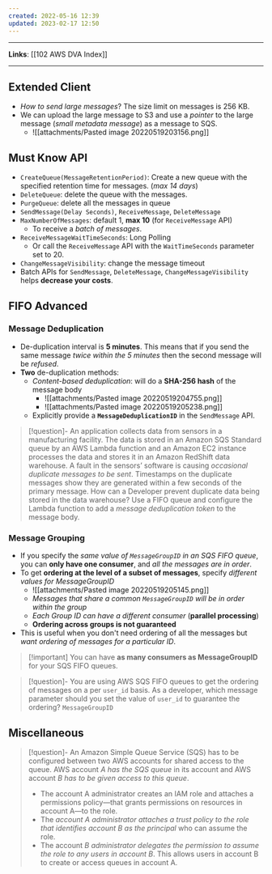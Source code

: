 ```yaml
---
created: 2022-05-16 12:39
updated: 2023-02-17 12:50
---
```

---
**Links**: [[102 AWS DVA Index]]

---
## Extended Client
- *How to send large messages*? The size limit on messages is 256 KB.
- We can upload the large message to S3 and use a *pointer* to the large message (*small metadata message*) as a message to SQS.
	- ![[attachments/Pasted image 20220519203156.png]]

## Must Know API
- `CreateQueue(MessageRetentionPeriod)`: Create a new queue with the specified retention time for messages. (*max 14 days*)
- `DeleteQueue`: delete the queue with the messages.
- `PurgeQueue`: delete all the messages in queue
- `SendMessage(Delay Seconds)`, `ReceiveMessage`, `DeleteMessage`
- `MaxNumberOfMessages`: default 1, **max 10** (for `ReceiveMessage` API)
	- To receive a *batch of messages*.
- `ReceiveMessageWaitTimeSeconds`: Long Polling
	- Or call the `ReceiveMessage` API with the `WaitTimeSeconds` parameter set to 20.
- `ChangeMessageVisibility`: change the message timeout
- Batch APIs for `SendMessage`, `DeleteMessage`, `ChangeMessageVisibility` helps **decrease your costs**.

## FIFO Advanced
### Message Deduplication
- De-duplication interval is **5 minutes**. This means that if you send the same message *twice within the 5 minutes* then the second message will be *refused*.
- **Two** de-duplication methods:
	- *Content-based deduplication*: will do a **SHA-256 hash** of the message body
		- ![[attachments/Pasted image 20220519204755.png]]
		- ![[attachments/Pasted image 20220519205238.png]]
	- Explicitly provide a **`MessageDeduplicationID`** in the `SendMessage` API.

> [!question]- An application collects data from sensors in a manufacturing facility. The data is stored in an Amazon SQS Standard queue by an AWS Lambda function and an Amazon EC2 instance processes the data and stores it in an Amazon RedShift data warehouse. A fault in the sensors’ software is causing *occasional duplicate messages to be sent*. Timestamps on the duplicate messages show they are generated within a few seconds of the primary message. How can a Developer prevent duplicate data being stored in the data warehouse?
> Use a FIFO queue and configure the Lambda function to add a *message deduplication token* to the message body.

### Message Grouping
- If you specify the *same value of `MessageGroupID` in an SQS FIFO queue*, you can **only have one consumer**, and *all the messages are in order*.
- To get **ordering at the level of a subset of messages**, specify *different values for MessageGroupID*
	- ![[attachments/Pasted image 20220519205145.png]]
	- *Messages that share a common `MessageGroupID` will be in order within the group*
	- *Each Group ID can have a different consumer* (**parallel processing**)
	- **Ordering across groups is not guaranteed**
- This is useful when you don't need ordering of all the messages but *want ordering of messages for a particular ID*.

> [!important] You can have **as many consumers as MessageGroupID** for your SQS FIFO queues.

> [!question]- You are using AWS SQS FIFO queues to get the ordering of messages on a per `user_id` basis. As a developer, which message parameter should you set the value of `user_id` to guarantee the ordering?
> `MessageGroupID`

## Miscellaneous
> [!question]- An Amazon Simple Queue Service (SQS) has to be configured between two AWS accounts for shared access to the queue. AWS account *A has the SQS queue* in its account and AWS account *B has to be given access to this queue*.
> - The account A administrator creates an IAM role and attaches a permissions policy—that grants permissions on resources in account A—to the role.
> - The *account A administrator attaches a trust policy to the role that identifies account B as the principal* who can assume the role.
> - The account *B administrator delegates the permission to assume the role to any users in account B*. This allows users in account B to create or access queues in account A.